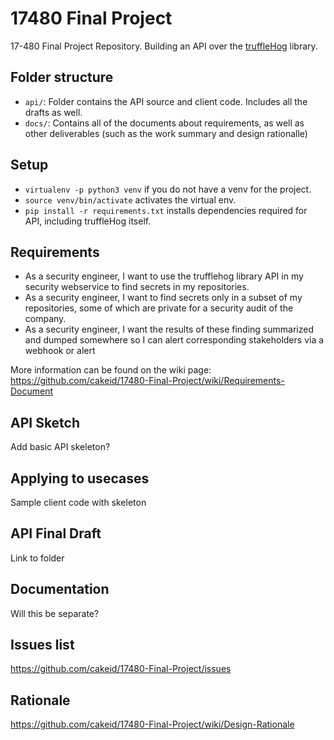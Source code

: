 # 17480 Final Project
  17-480 Final Project Repository. Building an API over the [truffleHog](https://github.com/dxa4481/truffleHog/) library.

## Folder structure

- `api/`: Folder contains the API source and client code. Includes all the drafts as well.
- `docs/`: Contains all of the documents about requirements, as well as other deliverables (such as the work
           summary and design rationalle)

## Setup
* `virtualenv -p python3 venv` if you do not have a venv for the project.
* `source venv/bin/activate` activates the virtual env.
* `pip install -r requirements.txt` installs dependencies required for API, including truffleHog itself.

## Requirements

* As a security engineer, I want to use the trufflehog library API in my security webservice to find secrets in my repositories.
* As a security engineer, I want to find secrets only in a subset of my repositories, some of which are private for a security audit of the company.
* As a security engineer, I want the results of these finding summarized and dumped somewhere so I can alert corresponding stakeholders via a webhook or alert

More information can be found on the wiki page:  
https://github.com/cakeid/17480-Final-Project/wiki/Requirements-Document

## API Sketch
Add basic API skeleton?

## Applying to usecases
Sample client code with skeleton

## API Final Draft
Link to folder

## Documentation
Will this be separate?

## Issues list
https://github.com/cakeid/17480-Final-Project/issues

## Rationale
https://github.com/cakeid/17480-Final-Project/wiki/Design-Rationale
